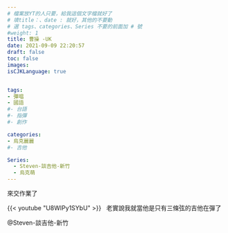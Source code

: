 ```yaml
---
# 檔案放YT的人只要，給我這個文字檔就好了
# 填title：、date : 就好，其他的不要動
# 選 tags、categories、Series 不要的前面加 # 號
#weight: 1
title: 曹操 -UK
date: 2021-09-09 22:20:57
draft: false
toc: false
images:
isCJKLanguage: true


tags:
- 彈唱
- 國語
#- 台語
#- 指彈
#- 創作

categories:
- 烏克麗麗
#- 吉他

Series:
  - Steven-談吉他-新竹
  - 烏克萌
---
```



<!-- 以下為文章內容，可以自己加文字感言,YouTube 只要後面那串字就可以-->

來交作業了

{{< youtube "U8WIPy1SYbU" >}}
&nbsp;
老實說我就當他是只有三條弦的吉他在彈了

 @Steven-談吉他-新竹
